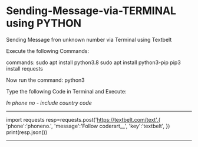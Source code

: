 # Sending-Message-via-TERMINAL using PYTHON
Sending Message fron unknown number via Terminal using Textbelt

Execute the following Commands:

commands:
sudo apt install python3.8
sudo apt install python3-pip
pip3 install requests

Now run the command:
python3

Type the following Code in Terminal and Execute:

*In phone no - include country code*
***

import requests
resp=requests.post('https://textbelt.com/text',{
  'phone':'phoneno.',
  'message':'Follow coderart__',
  'key':'textbelt',
})
print(resp.json())

***

